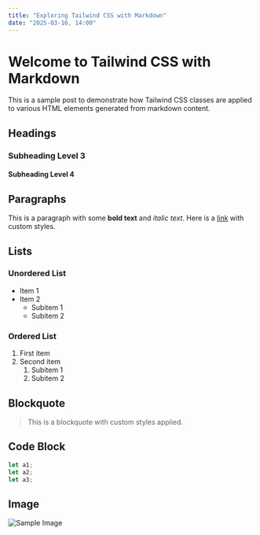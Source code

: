 ```yaml
---
title: "Exploring Tailwind CSS with Markdown"
date: "2025-03-16, 14:00"
---
```


# Welcome to Tailwind CSS with Markdown

This is a sample post to demonstrate how Tailwind CSS classes are applied to various HTML elements generated from markdown content.

## Headings

### Subheading Level 3

#### Subheading Level 4

## Paragraphs

This is a paragraph with some **bold text** and _italic text_. Here is a [link](https://example.com) with custom styles.

## Lists

### Unordered List

- Item 1
- Item 2
  - Subitem 1
  - Subitem 2

### Ordered List

1. First item
2. Second item
   1. Subitem 1
   2. Subitem 2

## Blockquote

> This is a blockquote with custom styles applied.

## Code Block

```javascript
let a1;
let a2;
let a3;
```

## Image

![Sample Image](https://placehold.co/600x400)

